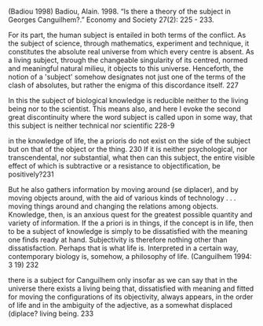 ﻿(Badiou  1998)
Badiou, Alain. 1998. “Is there a theory of the subject in Georges Canguilhem?.” Economy and Society 27(2): 225 - 233.

For its part, the human subject is entailed in both terms of the conflict. As the subject of science, through mathematics, experiment and technique, it constitutes the absolute real universe from which every centre is absent. As a living subject, through the changeable singularity of its centred, normed and meaningful natural milieu, it objects to this universe. Henceforth, the notion of a 'subject' somehow designates not just one of the terms of the clash of absolutes, but rather the enigma of this discordance itself. 227

In this the subject of biological knowledge is reducible neither to the living being nor to the scientist. This means also, and here I evoke the second great discontinuity where the word subject is called upon in some way, that this subject is neither technical nor scientific 228-9

in the knowledge of life, the a prioris do not exist on the side of the subject but on that of the object or the thing. 230
If it is neither psychological, nor transcendental, nor substantial, what then can this subject, the entire visible effect of which is subtractive or a resistance to objectification, be positively?231

But he also gathers information by moving around (se diplacer), and by moving objects around, with the aid of various kinds of technology . . . moving things around and changing the relations among objects. Knowledge, then, is an anxious quest for the greatest possible quantity and variety of information. If the a priori is in things, if the concept is in life, then to be a subject of knowledge is simply to be dissatisfied with the meaning one finds ready at hand. Subjectivity is therefore nothing other than dissatisfaction. Perhaps that is what life is. Interpreted in a certain way, contemporary biology is, somehow, a philosophy of life. (Canguilhem 1994: 3 19) 232

there is a subject for Canguilhem only insofar as we can say that in the universe there exists a living being that, dissatisfied with meaning and fitted for moving the configurations of its objectivity, always appears, in the order of life and in the ambiguity of the adjective, as a somewhat displaced (diplace? living being. 233

